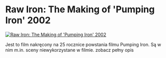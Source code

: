 Raw Iron: The Making of 'Pumping Iron' 2002 
=============
[![Raw Iron: The Making of 'Pumping Iron' 2002 ](http://vidos.pl/images/player.gif)](http://vidos.pl/raw-iron-the-making-of-pumping-iron-2002)

 Jest to film nakręcony na 25 rocznice powstania filmu Pumping Iron. Są w nim m.in. sceny niewykorzystane w filmie. zobacz pełny opis
